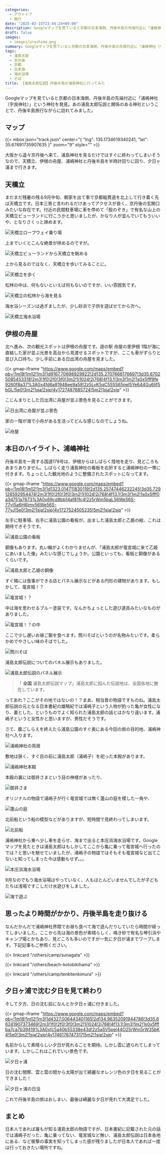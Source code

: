 ```yaml
---
categories:
  - アウトドア
  - 旅行
date: "2025-02-15T23:44:24+09:00"
description: Googleマップを見ていると京都の日本海側、丹後半島の先端付近に「浦嶋神社（宇良神社）」という神社を発見。あの浦島太郎伝説と関係のある神社ということで、丹後半島旅行ながらに訪れてみました。
draft: false
images:
  - images/urashima.png
summary: Googleマップを見ていると京都の日本海側、丹後半島の先端付近に「浦嶋神社（宇良神社）」という神社を発見。あの浦島太郎伝説と関係のある神社ということで、丹後半島旅行ながらに訪れてみました。
tags:
  - 浦島太郎
  - 京丹後
  - 京都
  - 日本海
  - 海水浴場
  - そば
title: 【浦島太郎伝説】丹後半島の浦島神社に行ってみた
---
```


Googleマップを見ていると京都の日本海側、丹後半島の先端付近に「浦嶋神社（宇良神社）」という神社を発見。あの浦島太郎伝説と関係のある神社ということで、丹後半島旅行ながらに訪れてみました。

## マップ

{{< mbox json="track.json" center="{ \"lng\": 135.1734619340241, \"lat\": 35.67691735907635 }" zoom="9" style="" >}}

大阪から遥々京丹後へ来て、浦島神社を見るだけではすぐに終わってしまいそうなので、天橋立、伊根の舟屋、浦嶋神社と丹後半島を半時計回りに回り、夕日ヶ浦まで行きます。

## 天橋立

まだまだ残暑の残る9月中旬、朝家を出て車で京都縦貫道を北上して行き着く先は天橋立です。日本三景と言われるだけあってアクセスが良く、京丹後の玄関口みたいな存在です。付近の民間駐車場に車を停めて「股のぞき」で有名な山上の天橋立ビューランドに行こうかと思いましたが、かなり人が並んでいてもういいや、となりさくっと諦めます。

![天橋立ロープウェイ乗り場](./images/p001.jpg)

上までいくとこんな絶景が拝めるのですが。

![天橋立ビューランドから天橋立を眺める](./images/e001.jpg)

上から見るのではなく、天橋立を歩いてみることに。

![天橋立を歩く](./images/p002.jpg)

松林の中は、何もないといえば何もないのですが、いい雰囲気です。

![天橋立の松林から海を見る](./images/001.jpg)

海水浴シーズンは過ぎましたが、少し砂浜で子供を遊ばせてから次へ。

![天橋立海水浴場](./images/003.jpg)

## 伊根の舟屋

北へ進み、次の観光スポットは伊根の舟屋です。道の駅 舟屋の里伊根
1階が海に直結した家が並ぶ光景を高台から見渡せるスポットですが、ここも車がずらりと並び入口待ち。少し手前にある日出湾の舟屋を見ました。

{{< gmap-iframe "https://www.google.com/maps/embed?pb=!1m18!1m12!1m3!1d9167.70698929922!2d135.2707666176697!3d35.67025085453318!2m3!1f0!2f0!3f0!3m2!1i1024!2i768!4f13.1!3m3!1m2!1s0x5fff9fe9260f8a37%3A0x4fd6a81948ee9a58!2z5LyK5qC555S65pel5Ye644Gu6Iif5bGL!5e0!3m2!1sja!2sjp!4v1727487685724!5m2!1sja!2sjp" >}}

こじんまりとした日出湾に舟屋が並ぶ景色を見ることができます。

![日出湾に舟屋が並ぶ景色](./images/004.jpg)

家の一階が海で小舟がある生活ってどんな感じなのでしょうね。

![舟屋](./images/005.jpg)

## 本日のハイライト、浦嶋神社

丹後半島を一周する国道178号は、伊根からはしばらく陸地を走り、見どころもあまりありません。しばらく走り浦島神社の看板を右折すると浦嶋神社の一帯に付きます。ちょっとした観光地のように整備されたスポットになってます。

{{< gmap-iframe "https://www.google.com/maps/embed?pb=!1m18!1m12!1m3!1d1323.014711830119!2d135.25747446232245!3d35.729128592954474!2m3!1f0!2f0!3f0!3m2!1i1024!2i768!4f13.1!3m3!1m2!1s0x5fff0a3d751a7673%3A0x69cd8bb14af81fc4!2z5rWm5baL56We56S-77yI5a6H6Imv56We56S-77yJ!5e0!3m2!1sja!2sjp!4v1727524505235!5m2!1sja!2sjp" >}}

左手に駐車場、右手に浦島公園の看板が。出ました浦島太郎と乙姫の絵、これは期待できそうです。

![浦島公園の看板](./images/006.jpg)

銅像もあります。丸い輪がよくわかりませんが、「浦島太郎が竜宮城に来て乙姫にあいました像」みたいな感じでしょうか。公園といっても、看板と銅像があるくらいです。

![浦島太郎と乙姫の銅像](./images/p006.jpg)

すぐ隣には食事ができる店とパネル展示などがある円形の建物があります。もしかして、竜宮城！？

![竜宮城！？](./images/p007.jpg)

中は海を思わせるブルー塗装です。なんかちょっとした遊び道具みたいなものがありました。

![竜宮城！？の中](./images/p003.jpg)

ここで少し遅いお昼ご飯を食べます。筒川そばというのが名物みたいです。柔らかめでやさしい味のそばでした。

![筒川そば](./images/p005.jpg)

浦島太郎伝説についてのパネル展示もありました。

![浦島太郎伝説のパネル展示](./images/p004.jpg)

> 「 **全国**
> 浦島太郎伝説マップ」浦島太郎に因んだ伝説地は、全国各地に散在しています。

ってあれ？ここがその地ではないの！？まあ、相当昔の物語ですものね。浦島太郎伝説の元となる日本書紀の雄略紀では浦嶋子という人物が釣った亀が女性になり、妻とした、というものでよく知られた浦島太郎の話とはかなり違います。浦嶋子というと女性かと思いますが、男性だそうです。

さて、腹ごしらえを終えたら浦島公園のすぐ奥にある今回の旅の目的地、浦嶋神社へ入ります。

![浦嶋神社の鳥居](./images/p008.jpg)

敷地は狭く、すぐ目の前に浦島太郎（浦嶋子）を祀った本殿があります。

![浦嶋神社本殿](./images/p009.jpg)

本殿の裏には御井さまという目の神様があったり、

![御井さま](./images/p012.jpg)

オリジナルの物語で浦嶋子が行く竜宮城では無く蓬山の庭を模した一角や、

![蓬山の庭](./images/p011.jpg)

北前船という船の模型などがありますが、短時間で見終わってしまいます。

![北前船](./images/p010.jpg)

浦嶋神社から東へ少し車を走らせ、海まで出ると本庄浜海水浴場です。Googleマップを見たときは浦島太郎はもしかしてここから亀に乗って竜宮城へ行ったのでは？と思いを馳せていましたが、浦嶋子の物語ではそもそも竜宮城など出てこないと知ってしまった今は感動もせず。。。

![本庄浜海水浴場](./images/008.jpg)

9月なのでもう海水浴場はやっていなく、人もほとんどいませんでしたが子どもたちは浅場ですこしだけ水遊びをしました。

![海で遊ぶ](./images/010.jpg)

## 思ったより時間がかかり、丹後半島を走り抜ける

なんだかんだで浦嶋神社界隈でお昼も食べて海で遊んだりしていたら時間が経ってしまいました。ここから先は海の景色が素晴らしく、鳴き砂で有名な琴引浜やキャンプ場とかもあり、見どころも多いのですが一気に夕日が浦までワープします。下記記事もご参照ください。

{{< linkcard "/others/camp/sunagata" >}}

{{< linkcard "/others/beach-kotobikihama" >}}

{{< linkcard "/others/camp/tenkitenkimura" >}}

## 夕日ヶ浦で沈む夕日を見て終わり

そして夕方、日の沈む前になんとか夕日ヶ浦に付きました。

{{< gmap-iframe "https://www.google.com/maps/embed?pb=!1m18!1m12!1m3!1d4327.006443401165!2d134.96352091944786!3d35.66241907373469!2m3!1f0!2f0!3f0!3m2!1i1024!2i768!4f13.1!3m3!1m2!1s0x5fffba7ca7b39419%3A0xfc5a40b55338e43d!2z5aSV5pel44O25rWm5rW35bK4!5e0!3m2!1sja!2sjp!4v1746176747317!5m2!1sja!2sjp" >}}

名前からして素晴らしい夕日が見れることを期待。しかし雲に遮られてしまっています。しかしこれはこれでいい景色です。

![夕日ヶ浦](./images/p014.jpg)

日の沈む間際、雲と雲の間から太陽が出て綺麗なオレンジ色の夕日を見ることができました！

![夕日ヶ浦の日没](./images/009.jpg)

これで丹後半島の旅はおしまい、最後は綺麗な夕日が見れて大満足でした。

## まとめ

日本人であれば誰もが知る浦島太郎の物語ですが、日本書紀に記載された元の話では浦嶋子だった、亀に乗ってない、竜宮城など無い、浦島太郎伝説は日本各地にある、など衝撃の事実を知ってしまった感が残りましたが日本人であれば一度は行っておきたい場所ですね。
